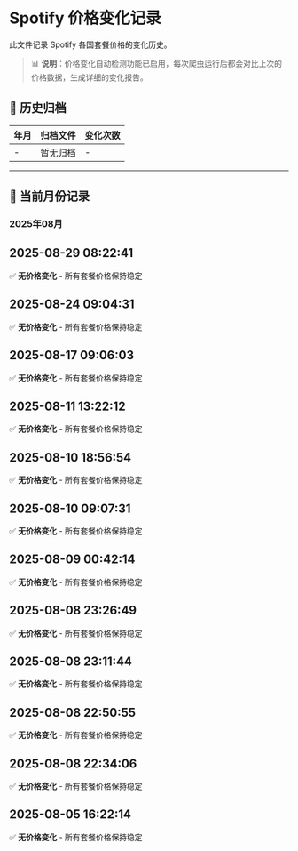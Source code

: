 # Spotify 价格变化记录

此文件记录 Spotify 各国套餐价格的变化历史。

> 📊 **说明**：价格变化自动检测功能已启用，每次爬虫运行后都会对比上次的价格数据，生成详细的变化报告。

## 📁 历史归档

| 年月 | 归档文件 | 变化次数 |
|------|----------|----------|
| - | 暂无归档 | - |

---

## 📅 当前月份记录

### 2025年08月

## 2025-08-29 08:22:41

✅ **无价格变化** - 所有套餐价格保持稳定



## 2025-08-24 09:04:31

✅ **无价格变化** - 所有套餐价格保持稳定



## 2025-08-17 09:06:03

✅ **无价格变化** - 所有套餐价格保持稳定



## 2025-08-11 13:22:12

✅ **无价格变化** - 所有套餐价格保持稳定



## 2025-08-10 18:56:54

✅ **无价格变化** - 所有套餐价格保持稳定



## 2025-08-10 09:07:31

✅ **无价格变化** - 所有套餐价格保持稳定



## 2025-08-09 00:42:14

✅ **无价格变化** - 所有套餐价格保持稳定



## 2025-08-08 23:26:49

✅ **无价格变化** - 所有套餐价格保持稳定



## 2025-08-08 23:11:44

✅ **无价格变化** - 所有套餐价格保持稳定



## 2025-08-08 22:50:55

✅ **无价格变化** - 所有套餐价格保持稳定



## 2025-08-08 22:34:06

✅ **无价格变化** - 所有套餐价格保持稳定



## 2025-08-05 16:22:14

✅ **无价格变化** - 所有套餐价格保持稳定




